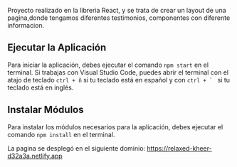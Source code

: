 Proyecto realizado en la libreria React, y se trata de crear un layout de una pagina,donde tengamos diferentes testimonios, componentes con diferente informacion. 

## Ejecutar la Aplicación
Para iniciar la aplicación, debes ejecutar el comando `npm start` en el terminal. Si trabajas con Visual Studio Code, puedes abrir el terminal con el atajo de teclado `ctrl + ñ` si tu teclado está en español y con ``ctrl + ` `` si tu teclado está en inglés.

## Instalar Módulos
Para instalar los módulos necesarios para la aplicación, debes ejecutar el comando `npm install` en el terminal.


La pagina se desplegó en el siguiente dominio: https://relaxed-kheer-d32a3a.netlify.app
